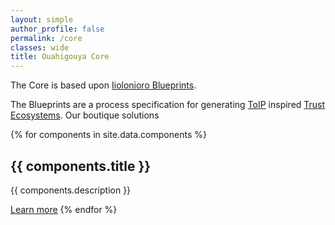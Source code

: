 ```yaml
---
layout: simple
author_profile: false
permalink: /core
classes: wide
title: Ouahigouya Core
---
```


The Core is based upon
[Iiolonioro Blueprints](./io/blueprints).

The Blueprints are a process specification
for generating [ToIP](http://trustoverip.org) inspired
[Trust Ecosystems](./glossary#trust-ecosystems).  Our boutique
solutions


{% for components in site.data.components %}
## {{ components.title }}
<p>
{{ components.description }}
</p>
<a href="{{components.url}}">Learn more</a>
{% endfor %}
